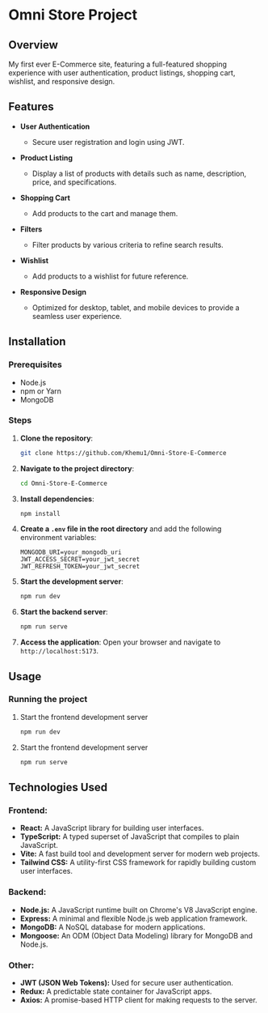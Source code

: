 # Omni Store Project

## Overview
My first ever E-Commerce site, featuring a full-featured shopping experience with user authentication, product listings, shopping cart, wishlist, and responsive design.

## Features
- **User Authentication**
  - Secure user registration and login using JWT.

- **Product Listing**
  - Display a list of products with details such as name, description, price, and specifications.

- **Shopping Cart**
  - Add products to the cart and manage them.

- **Filters**
  - Filter products by various criteria to refine search results.

- **Wishlist**
  - Add products to a wishlist for future reference.

- **Responsive Design**
  - Optimized for desktop, tablet, and mobile devices to provide a seamless user experience.

## Installation

### Prerequisites

- Node.js
- npm or Yarn
- MongoDB

### Steps

1. **Clone the repository**:
    ```bash
    git clone https://github.com/Khemu1/Omni-Store-E-Commerce
    ```

2. **Navigate to the project directory**:
    ```bash
    cd Omni-Store-E-Commerce
    ```

3. **Install dependencies**:
    ```bash
    npm install
    ```
    
4. **Create a `.env` file in the root directory** and add the following environment variables:
    ```env
    MONGODB_URI=your_mongodb_uri
    JWT_ACCESS_SECRET=your_jwt_secret
    JWT_REFRESH_TOKEN=your_jwt_secret

    ```

5. **Start the development server**:
    ```bash
    npm run dev
    ```

6. **Start the backend server**:
    ```bash
    npm run serve
    ```

7. **Access the application**:
   Open your browser and navigate to `http://localhost:5173`.

## Usage

### Running the project

1. Start the frontend development server
   ```bash
   npm run dev
2. Start the frontend development server
   ```bash
   npm run serve

## Technologies Used

### Frontend:
- **React:** A JavaScript library for building user interfaces.
- **TypeScript:** A typed superset of JavaScript that compiles to plain JavaScript.
- **Vite:** A fast build tool and development server for modern web projects.
- **Tailwind CSS:** A utility-first CSS framework for rapidly building custom user interfaces.

### Backend:
- **Node.js:** A JavaScript runtime built on Chrome's V8 JavaScript engine.
- **Express:** A minimal and flexible Node.js web application framework.
- **MongoDB:** A NoSQL database for modern applications.
- **Mongoose:** An ODM (Object Data Modeling) library for MongoDB and Node.js.

### Other:
- **JWT (JSON Web Tokens):** Used for secure user authentication.
- **Redux:** A predictable state container for JavaScript apps.
- **Axios:** A promise-based HTTP client for making requests to the server.
